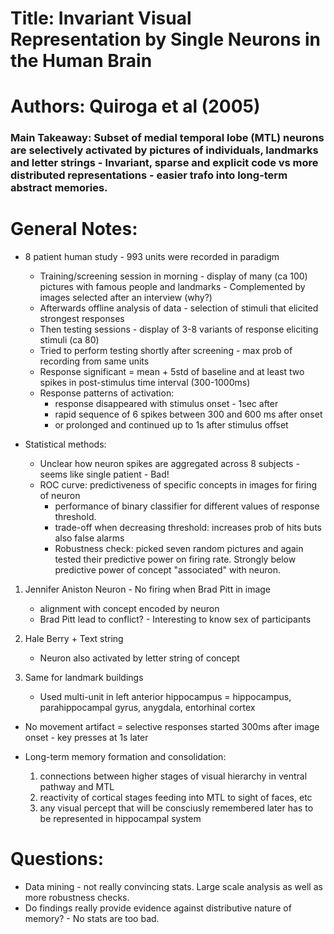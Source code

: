 # Title: Invariant Visual Representation by Single Neurons in the Human Brain
# Authors: Quiroga et al (2005)

### Main Takeaway: Subset of medial temporal lobe (MTL) neurons are selectively activated by pictures of individuals, landmarks and letter strings - Invariant, sparse and explicit code vs more distributed representations - easier trafo into long-term abstract memories.

# General Notes:
* 8 patient human study - 993 units were recorded in paradigm
    * Training/screening session in morning - display of many (ca 100) pictures with famous people and landmarks - Complemented by images selected after an interview (why?)
    * Afterwards offline analysis of data - selection of stimuli that elicited strongest responses
    * Then testing sessions - display of 3-8 variants of response eliciting stimuli (ca 80)
    * Tried to perform testing shortly after screening - max prob of recording from same units
    * Response significant = mean + 5std of baseline and at least two spikes in post-stimulus time interval (300-1000ms)
    * Response patterns of activation:
        * response disappeared with stimulus onset - 1sec after
        * rapid sequence of 6 spikes  between 300 and 600 ms after onset
        * or prolonged and continued up to 1s after stimulus offset

* Statistical methods:
    * Unclear how neuron spikes are aggregated across 8 subjects - seems like single patient - Bad!
    * ROC curve: predictiveness of specific concepts in images for firing of neuron
        * performance of binary classifier for different values of response threshold.
        * trade-off when decreasing threshold: increases prob of hits buts also false alarms
        * Robustness check: picked seven random pictures and again tested their predictive power on firing rate. Strongly below predictive power of concept "associated" with neuron.

1. Jennifer Aniston Neuron - No firing when Brad Pitt in image
    * alignment with concept encoded by neuron
    * Brad Pitt lead to conflict? - Interesting to know sex of participants

2. Hale Berry + Text string
    * Neuron also activated by letter string of concept

3. Same for landmark buildings
    * Used multi-unit in left anterior hippocampus = hippocampus, parahippocampal gyrus, anygdala, entorhinal cortex

* No movement artifact = selective responses started 300ms after image onset - key presses at 1s later

* Long-term memory formation and consolidation:
    1. connections between higher stages of visual hierarchy in ventral pathway and MTL
    2. reactivity of cortical stages feeding into MTL to sight of faces, etc
    3. any visual percept that will be consciusly remembered later has to be represented in hippocampal system

# Questions:
* Data mining - not really convincing stats. Large scale analysis as well as more robustness checks.
* Do findings really provide evidence against distributive nature of memory? - No stats are too bad.
